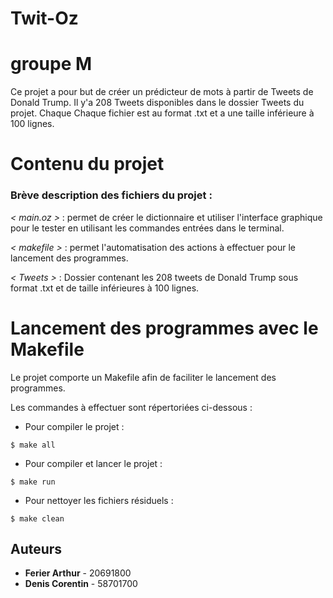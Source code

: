 # Twit-Oz

# groupe M

Ce projet a pour but de créer un prédicteur de mots à partir de Tweets de Donald Trump.
Il y'a 208 Tweets disponibles dans le dossier Tweets du projet.
Chaque Chaque fichier est au format .txt et a une taille inférieure à 100 lignes.


# Contenu du projet

### Brève description des fichiers du projet : 

*< main.oz >* : permet de créer le dictionnaire et utiliser l'interface graphique pour le tester en utilisant les commandes entrées dans le terminal.

*< makefile >* : permet l'automatisation des actions à effectuer pour le lancement des programmes.

*< Tweets >* : Dossier contenant les 208 tweets de Donald Trump sous format .txt et de taille inférieures à 100 lignes.


# Lancement des programmes avec le Makefile

Le projet comporte un Makefile afin de faciliter le lancement des programmes.

Les commandes à effectuer sont répertoriées ci-dessous : 

 - Pour compiler le projet : 
  ```
 $ make all
 ``` 

 - Pour compiler et lancer le projet :
 ```
 $ make run
 ``` 
 
 - Pour nettoyer les fichiers résiduels : 
 ```
 $ make clean
 ``` 
 
## Auteurs

* **Ferier Arthur** - 20691800
* **Denis Corentin** - 58701700
 
